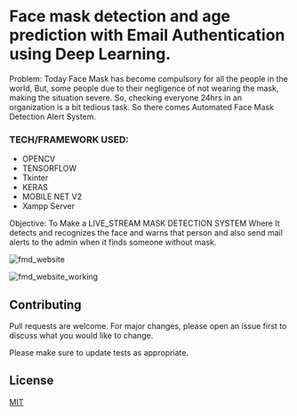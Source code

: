 # Face mask detection and age prediction with Email Authentication using Deep Learning.

Problem: Today Face Mask has become compulsory for all the people in the world, But, some people due to their negligence of not wearing the mask, making the situation severe. So, checking everyone 24hrs in an organization is a bit tedious task. So there comes Automated Face Mask Detection Alert System.

### TECH/FRAMEWORK USED:
- OPENCV
- TENSORFLOW
- Tkinter
- KERAS
- MOBILE NET V2
- Xampp Server

Objective: To Make a LIVE_STREAM MASK DETECTION SYSTEM Where It detects and recognizes the face and warns that person and also send mail alerts to the admin when it finds someone without mask.


![fmd_website](https://user-images.githubusercontent.com/60505090/119257024-11775100-bbe1-11eb-99cc-ae615c170b98.jpeg)

![fmd_website_working](https://user-images.githubusercontent.com/60505090/119257029-1b00b900-bbe1-11eb-8f0a-ee94db4004a7.png)

## Contributing
Pull requests are welcome. For major changes, please open an issue first to discuss what you would like to change.

Please make sure to update tests as appropriate.

## License
[MIT](https://choosealicense.com/licenses/mit/)

